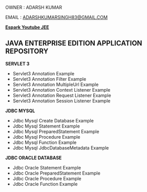 
OWNER : ADARSH KUMAR 

EMAIL : ADARSHKUMARSINGH83@GMAIL.COM

**[Espark Youtube JEE ](https://www.youtube.com/playlist?list=PLBH_SvM38ibFxRuQmPu4XS9JLFvA59tZC)**

JAVA ENTERPRISE EDITION APPLICATION REPOSITORY 
---------------------------------------------
**SERVLET 3**

- Servlet3 Annotation Example 
- Servlet3 Annotation Filter Example 
- Servlet3 Annotation MultipleUrl Example 
- Servlet3 Annotation Context Listener Example 
- Servlet3 Annotation Request Listener Example 
- Servlet3 Annotation Session Listener Example 

**JDBC MYSQL**
- Jdbc Mysql Create Database Example
- Jdbc Mysql Statement Example
- Jdbc Mysql PreparedStatement Example
- Jdbc Mysql Procedure Example
- Jdbc Mysql Function Example
- Jdbc Mysql JdbcDatabaseMetadata Example

**JDBC ORACLE DATABASE**
- Jdbc Oracle Statement Example 
- Jdbc Oracle PreparedStatement Example
- Jdbc Oracle Procedure Example
- Jdbc Oracle Function Example